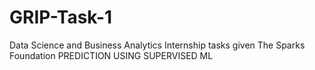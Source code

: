 # GRIP-Task-1
Data Science and Business Analytics Internship tasks given The Sparks Foundation
PREDICTION USING SUPERVISED ML

